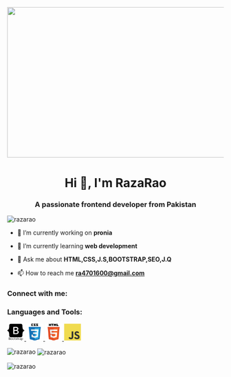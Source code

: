 <img height=350px width=850px src="https://www.mindstask.com/en/wp-content/uploads/2020/08/frontendSmallBanner.jpg">
<h1 align="center">Hi 👋, I'm RazaRao</h1>
<h3 align="center">A passionate frontend developer from Pakistan</h3>

<p align="left"> <img src="https://komarev.com/ghpvc/?username=razarao&label=Profile%20views&color=0e75b6&style=flat" alt="razarao" /> </p>

- 🔭 I’m currently working on **pronia**

- 🌱 I’m currently learning **web development**

- 💬 Ask me about **HTML,CSS,J.S,BOOTSTRAP,SEO,J.Q**

- 📫 How to reach me **ra4701600@gmail.com**

<h3 align="left">Connect with me:</h3>
<p align="left">
</p>

<h3 align="left">Languages and Tools:</h3>
<p align="left"> <a href="https://getbootstrap.com" target="_blank" rel="noreferrer"> <img src="https://raw.githubusercontent.com/devicons/devicon/master/icons/bootstrap/bootstrap-plain-wordmark.svg" alt="bootstrap" width="40" height="40"/> </a> <a href="https://www.w3schools.com/css/" target="_blank" rel="noreferrer"> <img src="https://raw.githubusercontent.com/devicons/devicon/master/icons/css3/css3-original-wordmark.svg" alt="css3" width="40" height="40"/> </a> <a href="https://www.w3.org/html/" target="_blank" rel="noreferrer"> <img src="https://raw.githubusercontent.com/devicons/devicon/master/icons/html5/html5-original-wordmark.svg" alt="html5" width="40" height="40"/> </a> <a href="https://developer.mozilla.org/en-US/docs/Web/JavaScript" target="_blank" rel="noreferrer"> <img src="https://raw.githubusercontent.com/devicons/devicon/master/icons/javascript/javascript-original.svg" alt="javascript" width="40" height="40"/> </a> </p>

<p><img align="left" src="https://github-readme-stats.vercel.app/api/top-langs?username=razarao&show_icons=true&locale=en&layout=compact" alt="razarao" /></p>

<p>&nbsp;<img align="center" src="https://github-readme-stats.vercel.app/api?username=razarao&show_icons=true&locale=en" alt="razarao" /></p>

<p><img align="center" src="https://github-readme-streak-stats.herokuapp.com/?user=razarao&" alt="razarao" /></p>
